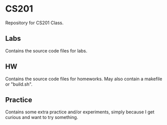 # CS201

Repository for CS201 Class.

## Labs

Contains the source code files for labs. 

## HW

Contains the source code files for homeworks. May also contain a makefile or "build.sh".

## Practice

Contains some extra practice and/or experiments, simply because I get curious and want to try something.
